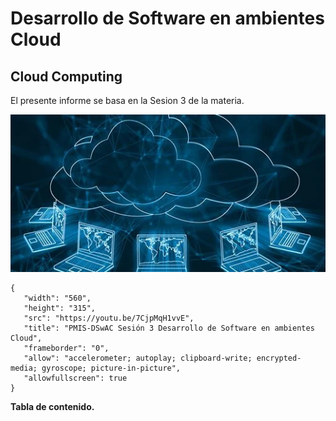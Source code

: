 # Desarrollo de Software en ambientes Cloud

## Cloud Computing

El presente informe se basa en la Sesion 3 de la materia.

[![PMIS-DSwAC](https://github.com/pdjarapa/cloud_dswac/raw/main/media/cloud_computing.png)](https://youtu.be/7CjpMqH1vvE)

```youtube-embed
{
   "width": "560",
   "height": "315",
   "src": "https://youtu.be/7CjpMqH1vvE",
   "title": "PMIS-DSwAC Sesión 3 Desarrollo de Software en ambientes Cloud",
   "frameborder": "0",
   "allow": "accelerometer; autoplay; clipboard-write; encrypted-media; gyroscope; picture-in-picture",
   "allowfullscreen": true
}
```

**Tabla de contenido.**

```{tableofcontents}
```
